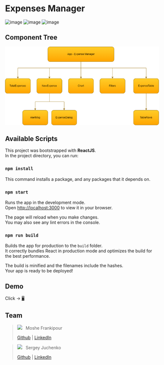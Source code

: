 # Expenses Manager
![image](https://i.imgflip.com/7atis4.gif)
![image](https://user-images.githubusercontent.com/76474133/218277400-de15acc7-fc1f-4f67-83f4-9d77fb001916.png)
![image](https://user-images.githubusercontent.com/76474133/218277408-7334b3c8-4f76-4202-bd0c-64e1c361a8b4.png)

## Component Tree

<img src="./assets/component-tree.png" alt="component-tree" />

## Available Scripts

This project was bootstrapped with **ReactJS**.\
In the project directory, you can run:

### `npm install`

This command installs a package, and any packages that it depends on.

### `npm start`

Runs the app in the development mode.\
Open [http://localhost:3000](http://localhost:3000) to view it in your browser.

The page will reload when you make changes.\
You may also see any lint errors in the console.

### `npm run build`

Builds the app for production to the `build` folder.\
It correctly bundles React in production mode and optimizes the build for the best performance.

The build is minified and the filenames include the hashes.\
Your app is ready to be deployed!

## Demo

Click -> [:desktop_computer:](https://expense-manager-hit.netlify.app/)

## Team

> <a href="https://github.com/mfrankii"><kbd><img src="https://avatars.githubusercontent.com/u/88384146?s=30"/></kbd></a> &nbsp; Moshe Frankipour
>
> [Github](https://github.com/mfrankii) | [LinkedIn](https://www.linkedin.com/in/moshe-frank/)

> <a href="https://github.com/srjuchenko"><kbd><img src="https://avatars.githubusercontent.com/u/76474133?s=30"/></kbd></a> &nbsp; Sergey Juchenko
>
> [Github](https://github.com/srjuchenko) | [LinkedIn](https://www.linkedin.com/in/sergey-juchenko/)

